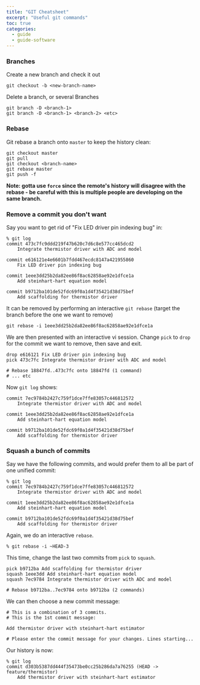 ```yaml
---
title: "GIT Cheatsheet"
excerpt: "Useful git commands"
toc: true
categories:
  - guide
  - guide-software
---
```


### Branches

Create a new branch and check it out
```
git checkout -b <new-branch-name>
```

Delete a branch, or several Branches
```
git branch -D <branch-1>
git branch -D <branch-1> <branch-2> <etc>
```

### Rebase

Git rebase a branch onto `master` to keep the history clean:

```
git checkout master
git pull
git checkout <branch-name>
git rebase master
git push -f 
```
**Note: gotta use `force` since the remote's history will disagree with the rebase - be careful with this is multiple people are developing on the same branch.**

### Remove a commit you don't want

Say you want to get rid of "Fix LED driver pin indexing bug" in:

```
% git log
commit 473c7fc9ddd219f47b620c7d6c8e577cc465dcd2 
    Integrate thermistor driver with ADC and model

commit e616121e4e6601b7fdd467ecdc8147a421955860
    Fix LED driver pin indexing bug

commit 1eee3dd25b2da82ee86f8ac62858ae92e1dfce1a
    Add steinhart-hart equation model

commit b9712ba101de52fdc69f0a1d4f35421d38d75bef
    Add scaffolding for thermistor driver
```

It can be removed by performing an interactive `git rebase` (target the branch before the one we want to remove)

```
git rebase -i 1eee3dd25b2da82ee86f8ac62858ae92e1dfce1a 
```

We are then presented with an interactive vi session. Change `pick` to `drop` for the commit we want to remove, then save and exit.

```
drop e616121 Fix LED driver pin indexing bug
pick 473c7fc Integrate thermistor driver with ADC and model

# Rebase 18847fd..473c7fc onto 18847fd (1 command)
# ... etc
```

Now `git log` shows:
```
commit 7ec9784b2427c759f1dce7ffe83057c446812572
    Integrate thermistor driver with ADC and model

commit 1eee3dd25b2da82ee86f8ac62858ae92e1dfce1a
    Add steinhart-hart equation model

commit b9712ba101de52fdc69f0a1d4f35421d38d75bef
    Add scaffolding for thermistor driver
```

### Squash a bunch of commits

Say we have the following commits, and would prefer them to all be part of one unified commit:
```
% git log
commit 7ec9784b2427c759f1dce7ffe83057c446812572
    Integrate thermistor driver with ADC and model

commit 1eee3dd25b2da82ee86f8ac62858ae92e1dfce1a
    Add steinhart-hart equation model

commit b9712ba101de52fdc69f0a1d4f35421d38d75bef
    Add scaffolding for thermistor driver
```

Again, we do an interactive `rebase`.

```
% git rebase -i ~HEAD-3
```

This time, change the last two commits from `pick` to `squash`.

```
pick b9712ba Add scaffolding for thermistor driver
squash 1eee3dd Add steinhart-hart equation model
squash 7ec9784 Integrate thermistor driver with ADC and model

# Rebase b9712ba..7ec9784 onto b9712ba (2 commands)
```

We can then choose a new commit message:

```
# This is a combination of 3 commits.
# This is the 1st commit message:

Add thermistor driver with steinhart-hart estimator

# Please enter the commit message for your changes. Lines starting...
```

Our history is now:
```
% git log
commit d303b5387dd444f35473be0cc25b286da7a76255 (HEAD -> feature/thermistor)
    Add thermistor driver with steinhart-hart estimator
```
